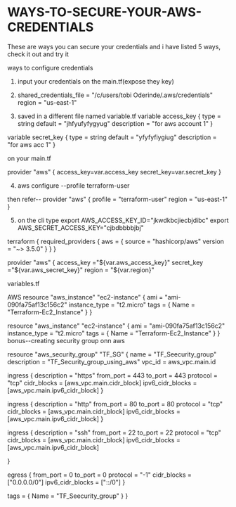# WAYS-TO-SECURE-YOUR-AWS-CREDENTIALS
These are ways you can secure your credentials and i have listed 5 ways, check it out and try it




ways to configure credentials
1. input your credentials on the main.tf(expose they key)

2. shared_credentials_file = "/c/users/tobi Oderinde/.aws/credentials"
    region = "us-east-1"
4. saved in a different file named variable.tf
    variable access_key {
    type = string
    default = "jhfyufyfygyug"
    description = "for aws account 1"
}

variable secret_key {
    type = string
    default = "yfyfyfiygiug"
    description = "for aws acc 1"
}

on your main.tf 

provider "aws" {
access_key=var.access_key
secret_key=var.secret_key
}


4. aws configure --profile terraform-user

then refer-- provider "aws" {
profile = "terraform-user"
region = "us-east-1"
}



5. on the cli   type    export AWS_ACCESS_KEY_ID="jkwdkbcjiecbjdibc"
			export AWS_SECRET_ACCESS_KEY="cjbdbbbbjbj"


terraform {
	required_providers {
		aws = {
		 source = "hashicorp/aws"
		version = "~> 3.5.0"
	}
    }
}


provider "aws" { 
    access_key ="${var.aws_access_key}" 
    secret_key ="${var.aws_secret_key}"
    region     = "${var.region}"


variables.tf

AWS
resource "aws_instance" "ec2-instance" {
  ami           = "ami-090fa75af13c156c2" 
  instance_type = "t2.micro"
  tags = {
    Name = "Terraform-Ec2_Instance"
  }
}







resource "aws_instance" "ec2-instance" {
  ami           = "ami-090fa75af13c156c2" 
  instance_type = "t2.micro"
  tags = {
    Name = "Terraform-Ec2_Instance"
  }
}
 bonus--creating security group onn aws

resource "aws_security_group" "TF_SG" {
  name        = "TF_Seecurity_group"
  description = "TF_Security_group_using_aws"
  vpc_id      = aws_vpc.main.id

  ingress {
    description      = "https"
    from_port        = 443
    to_port          = 443
    protocol         = "tcp"
    cidr_blocks      = [aws_vpc.main.cidr_block]
    ipv6_cidr_blocks = [aws_vpc.main.ipv6_cidr_block]
  }

  ingress {
    description      = "http"
    from_port        = 80
    to_port          = 80
    protocol         = "tcp"
    cidr_blocks      = [aws_vpc.main.cidr_block]
    ipv6_cidr_blocks = [aws_vpc.main.ipv6_cidr_block]
  }

  ingress {
    description      = "ssh"
    from_port        = 22
    to_port          = 22
    protocol         = "tcp"
    cidr_blocks      = [aws_vpc.main.cidr_block]
    ipv6_cidr_blocks = [aws_vpc.main.ipv6_cidr_block]

  }

  egress {
    from_port        = 0
    to_port          = 0
    protocol         = "-1"
    cidr_blocks      = ["0.0.0.0/0"]
    ipv6_cidr_blocks = ["::/0"]
  }

  tags = {
    Name = "TF_Seecurity_group"
  }
}

